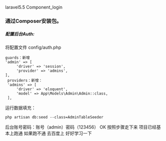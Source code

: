 laravel5.5 Component_login
### 通过Composer安装包。

##### 配置后台Auth:
将配置文件 config/auth.php 
```
guards：新增
'admin' => [
     'driver' => 'session',
     'provider' => 'admins',
],
 providers：新增：
 'admins' => [
     'driver' => 'eloquent',
     'model' => App\Models\Admin\Admin::class,
 ],
 ```
 运行数据填充：
 ```
 php artisan db:seed --class=AdminTableSeeder
 ```
后台账号密码：账号（admin）密码（123456）
OK 按照步骤走下来  项目已经基本上跑通  如果跑不通  去百度上  好好学习一下
